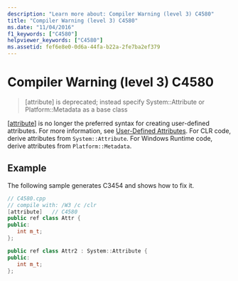 ```yaml
---
description: "Learn more about: Compiler Warning (level 3) C4580"
title: "Compiler Warning (level 3) C4580"
ms.date: "11/04/2016"
f1_keywords: ["C4580"]
helpviewer_keywords: ["C4580"]
ms.assetid: fef6e8e0-0d6a-44fa-b22a-2fe7ba2ef379
---
```

# Compiler Warning (level 3) C4580

> [attribute] is deprecated; instead specify System::Attribute or Platform::Metadata as a base class

[[attribute](../../windows/attributes/attribute.md)] is no longer the preferred syntax for creating user-defined attributes. For more information, see [User-Defined Attributes](../../extensions/user-defined-attributes-cpp-component-extensions.md). For CLR code, derive attributes from `System::Attribute`. For Windows Runtime code, derive attributes from `Platform::Metadata`.

## Example

The following sample generates C3454 and shows how to fix it.

```cpp
// C4580.cpp
// compile with: /W3 /c /clr
[attribute]   // C4580
public ref class Attr {
public:
   int m_t;
};

public ref class Attr2 : System::Attribute {
public:
   int m_t;
};
```

